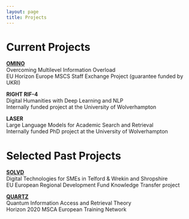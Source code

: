 ```yaml
---
layout: page
title: Projects
---
```

# Current Projects

**[OMINO](http://ominoproject.eu)**  
Overcoming Multilevel Information Overload  
EU Horizon Europe MSCS Staff Exchange Project (guarantee funded by UKRI)

**RIGHT RIF-4**  
Digital Humanities with Deep Learning and NLP  
Internally funded project at the University of Wolverhampton

**LASER**  
Large Language Models for Academic Search and Retrieval  
Internally funded PhD project at the University of Wolverhampton

# Selected Past Projects
**[SOLVD](https://www.wlv.ac.uk/business-services/project-legacy-page/solvd/)**  
Digital Technologies for SMEs in Telford & Wrekin and Shropshire  
EU European Regional Development Fund Knowledge Transfer project

**[QUARTZ](http://www.quartz-itn.eu)**  
Quantum Information Access and Retrieval Theory  
Horizon 2020 MSCA European Training Network  
